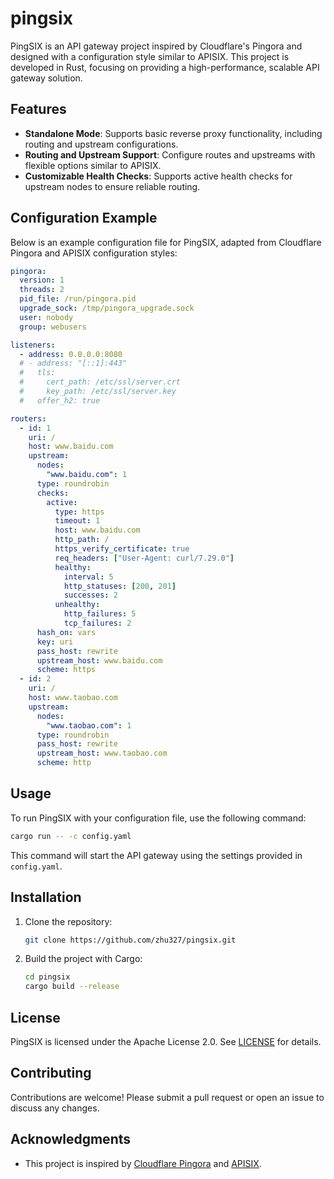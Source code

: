 # pingsix

PingSIX is an API gateway project inspired by Cloudflare's Pingora and designed with a configuration style similar to APISIX. This project is developed in Rust, focusing on providing a high-performance, scalable API gateway solution.

## Features

- **Standalone Mode**: Supports basic reverse proxy functionality, including routing and upstream configurations.
- **Routing and Upstream Support**: Configure routes and upstreams with flexible options similar to APISIX.
- **Customizable Health Checks**: Supports active health checks for upstream nodes to ensure reliable routing.

## Configuration Example

Below is an example configuration file for PingSIX, adapted from Cloudflare Pingora and APISIX configuration styles:

```yaml
pingora:
  version: 1
  threads: 2
  pid_file: /run/pingora.pid
  upgrade_sock: /tmp/pingora_upgrade.sock
  user: nobody
  group: webusers

listeners:
  - address: 0.0.0.0:8080
  # - address: "[::1]:443"
  #   tls:
  #     cert_path: /etc/ssl/server.crt
  #     key_path: /etc/ssl/server.key
  #   offer_h2: true

routers:
  - id: 1
    uri: /
    host: www.baidu.com
    upstream:
      nodes:
        "www.baidu.com": 1
      type: roundrobin
      checks:
        active:
          type: https
          timeout: 1
          host: www.baidu.com
          http_path: /
          https_verify_certificate: true
          req_headers: ["User-Agent: curl/7.29.0"]
          healthy:
            interval: 5
            http_statuses: [200, 201]
            successes: 2
          unhealthy:
            http_failures: 5
            tcp_failures: 2
      hash_on: vars
      key: uri
      pass_host: rewrite
      upstream_host: www.baidu.com
      scheme: https
  - id: 2
    uri: /
    host: www.taobao.com
    upstream:
      nodes:
        "www.taobao.com": 1
      type: roundrobin
      pass_host: rewrite
      upstream_host: www.taobao.com
      scheme: http
```

## Usage

To run PingSIX with your configuration file, use the following command:

```bash
cargo run -- -c config.yaml
```

This command will start the API gateway using the settings provided in `config.yaml`.

## Installation

1. Clone the repository:

   ```bash
   git clone https://github.com/zhu327/pingsix.git
   ```

2. Build the project with Cargo:

   ```bash
   cd pingsix
   cargo build --release
   ```

## License

PingSIX is licensed under the Apache License 2.0. See [LICENSE](./LICENSE) for details.

## Contributing

Contributions are welcome! Please submit a pull request or open an issue to discuss any changes.

## Acknowledgments

- This project is inspired by [Cloudflare Pingora](https://github.com/cloudflare/pingora) and [APISIX](https://apisix.apache.org/).
